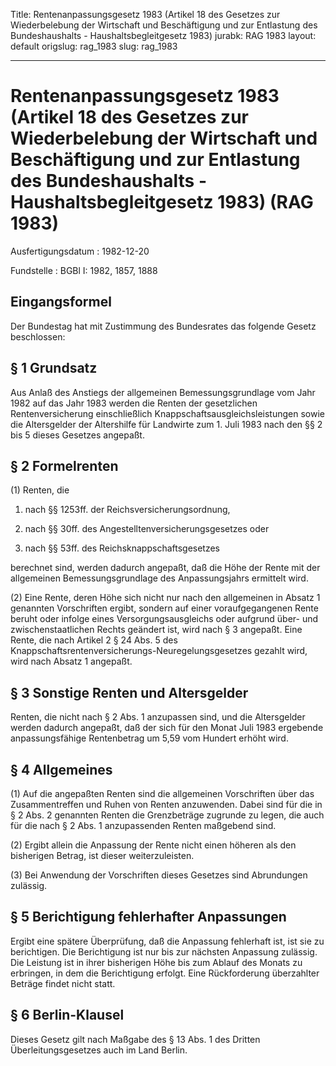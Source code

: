 Title: Rentenanpassungsgesetz 1983 (Artikel 18 des Gesetzes zur Wiederbelebung der
  Wirtschaft und Beschäftigung und zur Entlastung des Bundeshaushalts - Haushaltsbegleitgesetz
  1983)
jurabk: RAG 1983
layout: default
origslug: rag_1983
slug: rag_1983

---

# Rentenanpassungsgesetz 1983 (Artikel 18 des Gesetzes zur Wiederbelebung der Wirtschaft und Beschäftigung und zur Entlastung des Bundeshaushalts - Haushaltsbegleitgesetz 1983) (RAG 1983)

Ausfertigungsdatum
:   1982-12-20

Fundstelle
:   BGBl I: 1982, 1857, 1888



## Eingangsformel

Der Bundestag hat mit Zustimmung des Bundesrates das folgende Gesetz
beschlossen:


## § 1 Grundsatz

Aus Anlaß des Anstiegs der allgemeinen Bemessungsgrundlage vom Jahr
1982 auf das Jahr 1983 werden die Renten der gesetzlichen
Rentenversicherung einschließlich Knappschaftsausgleichsleistungen
sowie die Altersgelder der Altershilfe für Landwirte zum 1. Juli 1983
nach den §§ 2 bis 5 dieses Gesetzes angepaßt.


## § 2 Formelrenten

(1) Renten, die

1.  nach §§ 1253ff. der Reichsversicherungsordnung,


2.  nach §§ 30ff. des Angestelltenversicherungsgesetzes oder


3.  nach §§ 53ff. des Reichsknappschaftsgesetzes



berechnet sind, werden dadurch angepaßt, daß die Höhe der Rente mit
der allgemeinen Bemessungsgrundlage des Anpassungsjahrs ermittelt
wird.

(2) Eine Rente, deren Höhe sich nicht nur nach den allgemeinen in
Absatz 1 genannten Vorschriften ergibt, sondern auf einer
voraufgegangenen Rente beruht oder infolge eines Versorgungsausgleichs
oder aufgrund über- und zwischenstaatlichen Rechts geändert ist, wird
nach § 3 angepaßt. Eine Rente, die nach Artikel 2 § 24 Abs. 5 des
Knappschaftsrentenversicherungs-Neuregelungsgesetzes gezahlt wird,
wird nach Absatz 1 angepaßt.


## § 3 Sonstige Renten und Altersgelder

Renten, die nicht nach § 2 Abs. 1 anzupassen sind, und die
Altersgelder werden dadurch angepaßt, daß der sich für den Monat Juli
1983 ergebende anpassungsfähige Rentenbetrag um 5,59 vom Hundert
erhöht wird.


## § 4 Allgemeines

(1) Auf die angepaßten Renten sind die allgemeinen Vorschriften über
das Zusammentreffen und Ruhen von Renten anzuwenden. Dabei sind für
die in § 2 Abs. 2 genannten Renten die Grenzbeträge zugrunde zu legen,
die auch für die nach § 2 Abs. 1 anzupassenden Renten maßgebend sind.

(2) Ergibt allein die Anpassung der Rente nicht einen höheren als den
bisherigen Betrag, ist dieser weiterzuleisten.

(3) Bei Anwendung der Vorschriften dieses Gesetzes sind Abrundungen
zulässig.


## § 5 Berichtigung fehlerhafter Anpassungen

Ergibt eine spätere Überprüfung, daß die Anpassung fehlerhaft ist, ist
sie zu berichtigen. Die Berichtigung ist nur bis zur nächsten
Anpassung zulässig. Die Leistung ist in ihrer bisherigen Höhe bis zum
Ablauf des Monats zu erbringen, in dem die Berichtigung erfolgt. Eine
Rückforderung überzahlter Beträge findet nicht statt.


## § 6 Berlin-Klausel

Dieses Gesetz gilt nach Maßgabe des § 13 Abs. 1 des Dritten
Überleitungsgesetzes auch im Land Berlin.

